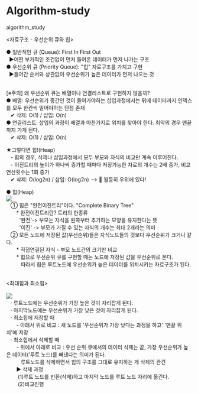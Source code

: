 # Algorithm-study
algorithm_study

<자료구조 - 우선순위 큐와 힙>
<p>
 ● 일반적인 큐 (Queue): First In First Out<br/>
   &nbsp;&nbsp;▶어떤 부가적인 조건없이 먼저 들어온 데이터가 먼저 나가는 구조<br/>
 ● 우선순위 큐 (Priority Queue): "힙" 자료구조를 가지고 구현<br/>
   &nbsp;&nbsp;▶들어간 순서와 상관없이 우선순위가 높은 데이터가 먼저 나오는 것<br/>
</p>
<p>
   <br/>
   [※주의] 왜 우선순위 큐는 배열이나 연결리스트로 구현하지 않을까?<br/>
   ● 배열: 우선순위가 중간인 것이 들어가야하는 삽입과정에서는 뒤에 데이터까지 인덱스를 모두 한칸씩 밀어야하는 단점 존재<br/>
     &nbsp;&nbsp; ✔ 삭제: O(1) / 삽입: O(n)<br/>
   ● 연결리스트: 삽입의 과정이 배열과 마찬가지로 위치를 찾아야 한다. 최악의 경우 맨끝까지 가게 된다.<br/>
     &nbsp;&nbsp; ✔ 삭제: O(1) / 삽입: O(n)<br/>
 </p>
 <p>
    ★그렇다면 힙!(Heap)<br/>
    &nbsp;&nbsp; - 힙의 경우, 삭제나 삽입과정에서 모두 부모와 자식의 비교만 계속 이루어진다.<br/>
    &nbsp;&nbsp; - 이진트리의 높이가 하나씩 증가할 때마다 저장가능한 자료의 개수는 2배 증가, 비교연산횟수는 1회 증가<br/>
    &nbsp;&nbsp; ✔ 삭제: O(log2n) / 삽입: O(log2n) --> 🛑 월등히 우위에 있다! <br/>
 </p>
 <p>
  ● 힙(Heap)<br/>
  <a><img src ="https://www.cdn.geeksforgeeks.org/wp-content/uploads/Leaf-starting-point-in-a-Binary-Heap-data-structure.png"></img></a><br/>
   &nbsp;&nbsp; ① 힙은 "완전이진트리"이다. "Complete Binary Tree"<br/>
   &nbsp;&nbsp;&nbsp;&nbsp;&nbsp;&nbsp;&nbsp;* 완전이진트리란? 트리의 한종류 <br/>
   &nbsp;&nbsp;&nbsp;&nbsp;&nbsp;&nbsp;&nbsp;&nbsp;&nbsp;'완전'-> 부모는 자식을 왼쪽부터 추가하는 모양을 유지한다는 뜻<br/>
   &nbsp;&nbsp;&nbsp;&nbsp;&nbsp;&nbsp;&nbsp;&nbsp;&nbsp;'이진' -> 부모가 가질 수 있는 자식의 개수는 최대 2개라는 의미<br/>
   &nbsp;&nbsp; ② 모든 노드에 저장된 값(우선순위)들은 자식노드들의 것보다 우선순위가 크거나 같다.<br/>
   &nbsp;&nbsp;&nbsp;&nbsp;&nbsp;&nbsp;&nbsp;* 직접연결된 자식 - 부모 노드간의 크기만 비교<br/>
   &nbsp;&nbsp;&nbsp;&nbsp;&nbsp;&nbsp;&nbsp;* 힙으로 우선순위 큐를 구현할 때는 노드에 저장된 값을 우선순위로 본다.<br/>
   &nbsp;&nbsp;&nbsp;&nbsp;&nbsp;&nbsp;&nbsp;&nbsp;&nbsp;&nbsp;따라서 힙은 루트노드에 우선순위가 높은 데이터를 위치시키는 자료구조가 된다.<br/><br/>
 </p>
 <p>
 <최대힙과 최소힙><br/><br/>
 <a><img src ="https://api.ahribori.com/image/XgqyLSwQwvUL8-2QXmDVYLJQ.png"></img></a><br/>
 &nbsp;&nbsp; ·  루트노드에는 우선순위가 가장 높은 것이 자리잡게 된다.<br/>
 &nbsp;&nbsp; ·  마지막노드에는 우선순위가 가장 낮은 것이 자리잡게 된다.<br/>
 &nbsp;&nbsp; ·  최소힙에 저장할 때<br/> 
 &nbsp;&nbsp;&nbsp;&nbsp;&nbsp;&nbsp;&nbsp;- 아래서 위로 비교 : 새 노드를 '우선순위가 가장 낮다는 과정을 하고' '맨끝 위치'에 저장<br/>
 &nbsp;&nbsp; ·  최소힙에서 삭제할 때<br/> 
 &nbsp;&nbsp;&nbsp;&nbsp;&nbsp;&nbsp;&nbsp;- 위에서 아래로 비교 : 우선 순위 큐에서의 데이터 삭제는 곧, 가장 우선순위가 높은 데이터('루트 노드)를 빼낸다는 의미가 된다. <br/>
 &nbsp;&nbsp;&nbsp;&nbsp;&nbsp;&nbsp&nbsp;&nbsp&nbsp;&nbsp;루트노드를 삭제하면서 힙의 구조를 그대로 유지하는 게 삭제의 관건<br/>
 &nbsp;&nbsp;&nbsp;&nbsp;&nbsp;&nbsp; ▶ 삭제 과정<br/>
 &nbsp;&nbsp;&nbsp;&nbsp;&nbsp;&nbsp;&nbsp;&nbsp;(1)루트 노드를 반환(삭제)하고 마지막 노드를 루트 노드 자리에 옮긴다.<br/>
 &nbsp;&nbsp;&nbsp;&nbsp;&nbsp;&nbsp;&nbsp;&nbsp;(2)비교진행<br/>
 </p>
